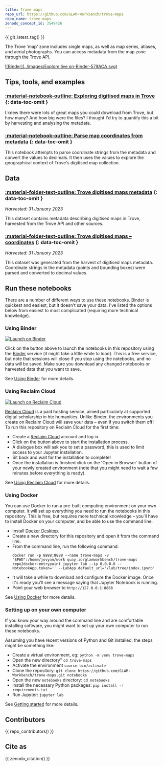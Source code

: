 ```yaml
---
title: Trove maps
repo_url: https://github.com/GLAM-Workbench/trove-maps
repo_name: trove-maps
zenodo_concept_id: 3549426
---
```


{{ git_latest_tag() }}

The Trove 'map' zone includes single maps, as well as map series, atlases, and aerial photographs. You can access metadata from the map zone through the Trove API.

[![Binder](../images/Explore live on-Binder-579ACA.svg)](https://mybinder.org/v2/gh/GLAM-Workbench/trove-maps/master)

## Tips, tools, and examples

### [:material-notebook-outline: Exploring digitised maps in Trove](exploring-digitised-maps.md) {: data-toc-omit }

I knew there were lots of great maps you could download from Trove, but how many? And how big were the files? I thought I'd try to quantify this a bit by harvesting and analysing the metadata.

### [:material-notebook-outline: Parse map coordinates from metadata](parse-coordinates.md) {: data-toc-omit }

This notebook attempts to parse coordinate strings from the metadata and convert the values to decimals. It then uses the values to explore the geographical context of Trove's digitised map collection.

## Data

### [:material-folder-text-outline: Trove digitised maps metadata](single-maps-data.md) {: data-toc-omit }

*Harvested: 31 January 2023*

This dataset contains metadata describing digitised maps in Trove, harvested from the Trove API and other sources.

### [:material-folder-text-outline: Trove digitised maps – coordinates](single-maps-coordinates-data.md) {: data-toc-omit }

*Harvested: 31 January 2023*

This dataset was generated from the harvest of digitised maps metadata. Coordinate strings in the metadata (points and bounding boxes) were parsed and converted to decimal values.


## Run these notebooks

There are a number of different ways to use these notebooks. Binder is quickest and easiest, but it doesn't save your data. I've listed the options below from easiest to most complicated (requiring more technical knowledge).

### Using Binder

[![Launch on Binder](https://mybinder.org/badge_logo.svg)](https://mybinder.org/v2/gh/GLAM-Workbench/trove-maps/master/?urlpath=lab/tree/index.ipynb)

Click on the button above to launch the notebooks in this repository using the [Binder](https://mybinder.org/) service (it might take a little while to load). This is a free service, but note that sessions will close if you stop using the notebooks, and no data will be saved. Make sure you download any changed notebooks or harvested data that you want to save.

See [Using Binder](https://glam-workbench.net/using-binder/) for more details.

### Using Reclaim Cloud

[![Launch on Reclaim Cloud](https://glam-workbench.github.io/images/launch-on-reclaim-cloud.svg)](https://app.my.reclaim.cloud/?manifest=https://raw.githubusercontent.com/GLAM-Workbench/trove-maps/master/reclaim-manifest.jps)

[Reclaim Cloud](https://reclaim.cloud/) is a paid hosting service, aimed particularly at supported digital scholarship in hte humanities. Unlike Binder, the environments you create on Reclaim Cloud will save your data – even if you switch them off! To run this repository on Reclaim Cloud for the first time:

* Create a [Reclaim Cloud](https://reclaim.cloud/) account and log in.
* Click on the button above to start the installation process.
* A dialogue box will ask you to set a password, this is used to limit access to your Jupyter installation.
* Sit back and wait for the installation to complete!
* Once the installation is finished click on the 'Open in Browser' button of your newly created environment (note that you might need to wait a few minutes before everything is ready).

See [Using Reclaim Cloud](https://glam-workbench.net/using-reclaim-cloud/) for more details.

### Using Docker

You can use Docker to run a pre-built computing environment on your own computer. It will set up everything you need to run the notebooks in this repository. This is free, but requires more technical knowledge – you'll have to install Docker on your computer, and be able to use the command line.

* Install [Docker Desktop](https://docs.docker.com/get-docker/).
* Create a new directory for this repository and open it from the command line.
* From the command line, run the following command:  
  ```
  docker run -p 8888:8888 --name trove-maps -v "$PWD":/home/jovyan/work quay.io/glamworkbench/trove-maps repo2docker-entrypoint jupyter lab --ip 0.0.0.0 --NotebookApp.token='' --LabApp.default_url='/lab/tree/index.ipynb'
  ```
* It will take a while to download and configure the Docker image. Once it's ready you'll see a message saying that Jupyter Notebook is running.
* Point your web browser to `http://127.0.0.1:8888`

See [Using Docker](https://glam-workbench.net/using-docker/) for more details.

### Setting up on your own computer

If you know your way around the command line and are comfortable installing software, you might want to set up your own computer to run these notebooks.

Assuming you have recent versions of Python and Git installed, the steps might be something like:

* Create a virtual environment, eg: `python -m venv trove-maps`
* Open the new directory" `cd trove-maps`
* Activate the environment `source bin/activate`
* Clone the repository: `git clone https://github.com/GLAM-Workbench/trove-maps.git notebooks`
* Open the new `notebooks` directory: `cd notebooks`
* Install the necessary Python packages: `pip install -r requirements.txt`
* Run Jupyter: `jupyter lab`

See [Getting started](https://glam-workbench.net/getting-started/#using-python-on-your-own-computer) for more details.

## Contributors

{{ repo_contributors() }}

## Cite as

{{ zenodo_citation() }}
